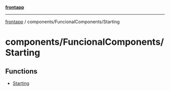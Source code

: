 [**frontapp**](../../../README.md)

***

[frontapp](../../../README.md) / components/FuncionalComponents/Starting

# components/FuncionalComponents/Starting

## Functions

- [Starting](functions/Starting.md)
